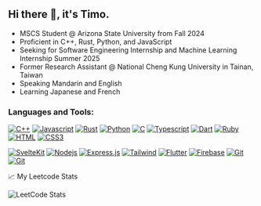 ## Hi there 👋, it's Timo.
<!-- I've just graduated from the university and majored in computer science. -->
- MSCS Student @ Arizona State University from Fall 2024
- Proficient in C++, Rust, Python, and JavaScript
- Seeking for Software Engineering Internship and Machine Learning Internship Summer 2025
- Former Research Assistant @ National Cheng Kung University in Tainan, Taiwan
- Speaking Mandarin and English
- Learning Japanese and French

### Languages and Tools:

[![C++](https://img.shields.io/badge/C++-033a91)](https://cplusplus.com/)
[![Javascript](https://img.shields.io/badge/Javascript-F0DB4F)]()
[![Rust](https://img.shields.io/badge/Rust-171717)](https://www.rust-lang.org/)
[![Python](https://img.shields.io/badge/Python-038cfc)](https://www.python.org/)
[![C](https://img.shields.io/badge/C-033a91)]()
[![Typescript](https://img.shields.io/badge/Typescript-007acc)](https://www.typescriptlang.org/)
[![Dart](https://img.shields.io/badge/Dart-38b8fc)](https://dart.dev/)
[![Ruby](https://img.shields.io/badge/Ruby-ba0606)]()
[![HTML](https://img.shields.io/badge/HTML5-b83f1d)]()
[![CSS3](https://img.shields.io/badge/CSS3-1572B6)]()

[![SvelteKit](https://img.shields.io/badge/SvelteKit-E34F26)](https://kit.svelte.dev/)
[![Nodejs](https://img.shields.io/badge/Nodejs-3C873A)](https://nodejs.org/en)
[![Express.js](https://img.shields.io/badge/Express.js-000000)](https://expressjs.com/)
[![Tailwind](https://img.shields.io/badge/Tailwind_CSS-092749)](https://tailwindcss.com/)
[![Flutter](https://img.shields.io/badge/Flutter-3b93ff)](https://flutter.dev/)
[![Firebase](https://img.shields.io/badge/Firebase-ffc43b)](https://firebase.google.com/)
[![Git](https://img.shields.io/badge/Git-F05032)](https://git-scm.com/)
[![Git](https://img.shields.io/badge/Linux-05f746)](https://www.linux.org/)
<!--
[![Phoenix](https://img.shields.io/badge/Phoenix-6712a1)](https://www.phoenixframework.org/)
[![Elixir](https://img.shields.io/badge/Elixir-8348ab)]([https://cplusplus.com/](https://elixir-lang.org/))
[![NSIS](https://img.shields.io/badge/NSIS-6eaffa)](https://nsis.sourceforge.io/Main_Page)
[![VSCode](https://img.shields.io/badge/Visual_Studio-0078d7)](https://code.visualstudio.com/)
<code><img height="20" src="https://raw.githubusercontent.com/github/explore/80688e429a7d4ef2fca1e82350fe8e3517d3494d/topics/nodejs/nodejs.png"></code>
<code><img height="20" src="https://raw.githubusercontent.com/github/explore/80688e429a7d4ef2fca1e82350fe8e3517d3494d/topics/rust/rust.png"></code>
<code><img height="20" src="https://raw.githubusercontent.com/github/explore/80688e429a7d4ef2fca1e82350fe8e3517d3494d/topics/python/python.png"></code>
<code><img height="20" src="https://raw.githubusercontent.com/github/explore/80688e429a7d4ef2fca1e82350fe8e3517d3494d/topics/git/git.png"></code>
<code><img height="20" src="https://raw.githubusercontent.com/github/explore/80688e429a7d4ef2fca1e82350fe8e3517d3494d/topics/react/react.png"></code>
<code><img height="20" src="https://raw.githubusercontent.com/github/explore/80688e429a7d4ef2fca1e82350fe8e3517d3494d/topics/mysql/mysql.png"></code>
<code><img height="20" src="https://raw.githubusercontent.com/github/explore/80688e429a7d4ef2fca1e82350fe8e3517d3494d/topics/firebase/firebase.png"></code>
<code><img height="20" src="https://raw.githubusercontent.com/github/explore/80688e429a7d4ef2fca1e82350fe8e3517d3494d/topics/ruby/ruby.png"></code>
<div style="font-family:'fira code';">Hello</div>
-->
📈 My Leetcode Stats

![LeetCode Stats](https://leetcode.card.workers.dev/abatm?theme=dark&font=source_code_pro&extension=null)

<!--
**IchBinTiMo/IchBinTiMo** is a ✨ _special_ ✨ repository because its `README.md` (this file) appears on your GitHub profile.

Here are some ideas to get you started:

- 🔭 I’m currently working on ...
- 🌱 I’m currently learning ...
- 👯 I’m looking to collaborate on ...
- 🤔 I’m looking for help with ...
- 💬 Ask me about ...
- 📫 How to reach me: ...
- 😄 Pronouns: ...
- ⚡ Fun fact: ...
-->
